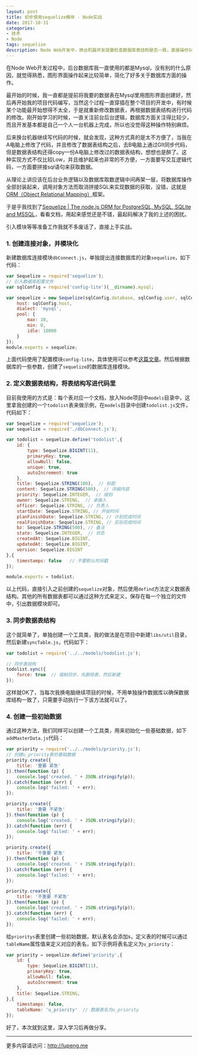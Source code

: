 ```yaml
---
layout: post
title: 初步使用sequelize模块 - Node实战
date: 2017-10-31
categories: 
- 技术
- Node
tags: sequelize
description: Node Web开发中，换台机器开发就要检查数据库表结构是否一致，直接操作SQL来写代码实在是太Low，太不方便了，有没有替代方案？我怎么这么晚才发现sequelize模块呢
---
```


在Node Web开发过程中，后台数据库我一直使用的都是Mysql，没有别的什么原因，就觉得熟悉，图形界面操作起来比较简单，简化了好多关于数据库方面的操作。

最开始的时候，我一直都是提前将我要的数据表在Mysql里用图形界面创建好，然后再开始我的项目代码编写，当然这个过程一直穿插在整个项目的开发中，有时候某个功能最开始想得不太全，于是就重新修改数据表，再根据数据表结构进行代码的修改。刚开始学习的时候，一直关注前台后台逻辑，数据库方面关注得比较少，而且开发基本都是自己一个人一台机器上完成，所以也没觉得这种操作特别麻烦。

后来换台机器继续写代码的时候，就会发现，这种方式真的是太不方便了，当我在A电脑上修改了代码，并且修改了数据表结构之后，去B电脑上通过GIt同步代码，但是数据表结构还得copy一份A电脑上修改过的数据表结构，想想也是醉了。这种实现方式不仅比较Low，并且维护起来也非常的不方便，一方面要写交互逻辑代码，一方面要拼接sql语句来获取数据。

从理论上讲应该在后台业务逻辑以及数据库取数逻辑中间再架一层，将数据库操作全部封装起来，调用对象方法而取消拼接SQL来实现数据的获取，没错，这就是[ORM（Object Relational Mapping）](https://baike.baidu.com/item/ORM/3583252?fr=aladdin)框架。

于是乎我找到了[Sequelize | The node.js ORM for PostgreSQL, MySQL, SQLite and MSSQL](http://docs.sequelizejs.com/)，看看文档，用起来感觉还是不错，最起码解决了我的上述的困扰。

引入模块等等准备工作我就不多废话了，直接上手实战。

### 1. 创建连接对象，并模块化
新建数据库连接模块`dbConnect.js`，单独提出连接数据库的对象`sequelize`，如下代码：

```javascript
var Sequelize = require('sequelize');
// 引入数据库配置文件
var sqlConfig = require('config-lite')(__dirname).mysql;

var sequelize = new Sequelize(sqlConfig.database, sqlConfig.user, sqlConfig.password, {
    host: sqlConfig.host,
    dialect: 'mysql',
    pool: {
        max: 10,
        min: 0,
        idle: 10000
    }
});
module.exports = sequelize;
```

上面代码使用了配置模块`config-lite`，具体使用可以参考[这篇文章](https://segmentfault.com/a/1190000010099383)。然后根据数据库的一些参数，创建了`sequelize`的数据库连接模块。

### 2. 定义数据表结构，将表结构写进代码里
目前我使用的方式是：每个表对应一个文档，放入Node项目中`models`目录中，这里拿我创建的一个`todolist`表来做示例，在`models`目录中创建`todolist.js`文件，代码如下：

```javascript
var Sequelize = require('sequelize');
var sequelize = require('./dbConnect.js');

var todolist = sequelize.define('todolist',{
    id: {
        type: Sequelize.BIGINT(11),
        primaryKey: true,
        allowNull: false,
        unique: true,
        autoIncrement: true
    },
    title: Sequelize.STRING(100),  // 标题
    content: Sequelize.STRING(500),  // 详细内容
    priority: Sequelize.INTEGER,  // 级别
    owner: Sequelize.STRING,  // 承接人
    officer: Sequelize.STRING, // 负责人
    startDate: Sequelize.STRING, // 开始时间
    planFinishDate: Sequelize.STRING, // 计划完成时间
    realFinishDate: Sequelize.STRING, // 实际完成时间
    bz: Sequelize.STRING(500), // 备注
    state: Sequelize.INTEGER,  // 状态
    createdAt: Sequelize.BIGINT,
    updatedAt: Sequelize.BIGINT,
    version: Sequelize.BIGINT
},{
    timestamps: false   // 不要默认时间戳
});

module.exports = todolist;
```

以上代码，直接引入之前创建的`sequelize`对象，然后使用`defind`方法定义数据表结构。其他的所有数据表都可以通过这种方式来定义，保存在每一个独立的文件中，引出数据模块即可。

### 3. 同步数据表结构
这个就简单了，单独创建一个工具类，我的做法是在项目中新建`libs/util`目录，然后新建`syncTable.js`，代码如下：

```javascript
var todolist = require('../../models/todolist.js');

// 同步表结构
todolist.sync({
    force: true  // 强制同步，先删除表，然后新建
});
```

这样就OK了，当每次我换电脑继续项目的时候，不用单独操作数据库以确保数据库结构一致了，只需要手动执行一下该方法就可以了。

### 4. 创建一些初始数据
通过这种方法，我们同样可以创建一个工具类，用来初始化一些基础数据，如下`addMasterData.js`代码：

```javascript
var priority = require('../../models/priority.js');
// 创建u_priority表的基础数据
priority.create({
    title: '重要 紧急'
}).then(function (p) {
    console.log('created. ' + JSON.stringify(p));
}).catch(function (err) {
    console.log('failed: ' + err);
});

priority.create({
    title: '重要 不紧急'
}).then(function (p) {
    console.log('created. ' + JSON.stringify(p));
}).catch(function (err) {
    console.log('failed: ' + err);
});

priority.create({
    title: '不重要 紧急'
}).then(function (p) {
    console.log('created. ' + JSON.stringify(p));
}).catch(function (err) {
    console.log('failed: ' + err);
});

priority.create({
    title: '不重要 不紧急'
}).then(function (p) {
    console.log('created. ' + JSON.stringify(p));
}).catch(function (err) {
    console.log('failed: ' + err);
});
```

给`prioritys`表里创建一些初始数据，默认表名会添加s，定义表的时候可以通过`tableName`属性值来定义对应的表名，如下示例将表名定义为`u_priority`：

```javascript
var priority = sequelize.define('priority',{
    id: {
        type: Sequelize.BIGINT(11),
        primaryKey: true,
        allowNull: false,
        autoIncrement: true
    },
    title: Sequelize.STRING,
},{
    timestamps: false,
    tableName: 'u_priority'  // 数据表名为u_priority
});
```

好了，本次就到这里，深入学习后再做分享。

- - -
更多内容请访问：http://lupeng.me
